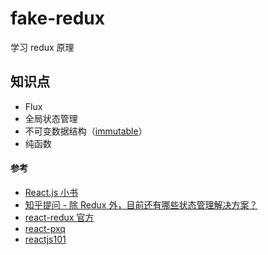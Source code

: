 # fake-redux

学习 redux 原理

## 知识点

- Flux
- 全局状态管理
- 不可变数据结构（[immutable](https://github.com/immutable-js/immutable-js)）
- 纯函数

#### 参考

- [React.js 小书](http://huziketang.mangojuice.top/books/react)
- [知乎提问 - 除 Redux 外，目前还有哪些状态管理解决方案？](https://www.zhihu.com/question/63726609)
- [react-redux 官方](https://github.com/reduxjs/react-redux)
- [react-pxq](https://github.com/bailicangdu/react-pxq)
- [reactjs101](https://github.com/kdchang/reactjs101)
